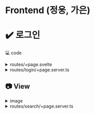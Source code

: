 # Frontend (정웅, 가은)

# ✔️ 로그인

💻 code
<details>
<summary>routes/+page.svelte</summary>
![image](https://github.com/parkjungwoong34/old/assets/122510627/017d53d7-1a59-4337-8290-53a7f39d0c45)

</details> 

<details>
<summary> routes/login/+page.server.ts </summary>    

```javascript
import { type Actions, fail, redirect } from '@sveltejs/kit';
import { Logger } from 'tslog';
import * as api from '../../../lib/api';
const logger = new Logger({ name: 'login' });

export const load = async ({}) => {
	logger.debug(`load START`);
	logger.debug(`load END`);
};

export const actions: Actions = {
	login: async ({ request, locals, cookies }) => {
		const data = await request.formData();
		logger.debug(`actions login START`);
		const body = await api.post(
			'auth/login',
			{
				id: data.get('id'),
				password: data.get('password')
			},
			''
		);
		logger.debug(body);
		if (body.status == 403) {
			const message = body.response.message;
			logger.debug(message);
			return fail(body.status, { message, incorrect: true });
		}

		await locals.session.set({
			jwt: body.accessToken
		});

		throw redirect(302, '/home'); // main으로 redirect
	}
}satisfies Actions;

```
</details>


## 📷 View
<details>
<summary>image</summary>
![image](https://github.com/korone00/xsearch/assets/122510627/df600ec2-6c15-4015-b2b0-8de67fe142b2)



</details>

<details>
<summary>routes/search/+page.server.ts</summary>

```javascript
export const actions: Actions = {
	search: async ({ request, locals }) => {
	  console.log('actions post called');
	  
	  const formData = await request.formData();
	  const file = formData.get('file') as Blob;
	  console.log('get formdata');

      const imageUrls = await post('image/covers', formData, locals.session).catch(
		(error: any) => {
		  logger.error("search catch error:", error);
		  return fail(error.statusCode, { error: error.toString() });
		}
	  );
	  console.log("imageUrls:", imageUrls);
	  if (imageUrls.error) {
		logger.error(`search error:`, imageUrls.message);
		return fail(400, { error: imageUrls.message });
	  }
	return { urls : imageUrls }
  }
}